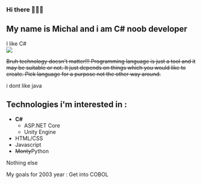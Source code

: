 ### Hi there 🥶🥶🥶
## My name is Michal and i am C# noob developer

I like C# <br>
![](https://komarev.com/ghpvc/?username=protectedvoid21&color=brightgreen)

~~Bruh technology doesn't matter!!! Programming language is just a tool and it may be suitable or not. It just depends on things which you would like to create. Pick language for a purpose not the other way around.~~

i dont like java

## Technologies i'm interested in : 
- <strong>C#</strong>
  - ASP.NET Core
  - Unity Engine
- HTML/CSS
- Javascript
- ~~Monty~~Python

Nothing else

My goals for 2003 year : Get into COBOL

